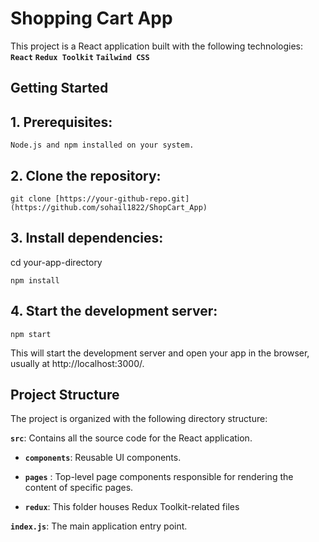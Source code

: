 # Shopping Cart App

This project is a React application built with the following technologies:
**`React`**
**`Redux Toolkit`**
**`Tailwind CSS`**

## Getting Started

##  1. Prerequisites:
```
Node.js and npm installed on your system.
```

## 2. Clone the repository:
```
git clone [https://your-github-repo.git](https://github.com/sohail1822/ShopCart_App)
```

## 3. Install dependencies:
cd your-app-directory
```
npm install
```

## 4. Start the development server:
```
npm start
```

This will start the development server and open your app in the browser, usually at http://localhost:3000/.

## Project Structure

The project is organized with the following directory structure:

**`src`**: Contains all the source code for the React application.

   - **`components`**: Reusable UI components.

   - **`pages`** : Top-level page components responsible for rendering the content of specific pages. 

   - **`redux`**: This folder houses Redux Toolkit-related files

**`index.js`**: The main application entry point.

